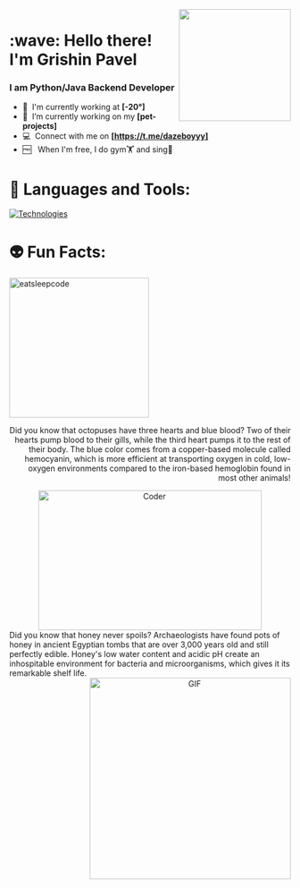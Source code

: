 <img align='right' src='https://user-images.githubusercontent.com/5713670/87202985-820dcb80-c2b6-11ea-9f56-7ec461c497c3.gif' width='200'>
<h1 align="left" id="macropower-title">:wave: Hello there! I'm Grishin Pavel</h1>
<h3 align="left">I am Python/Java Backend Developer </h3>

- :office: &nbsp;I'm currently working at **[-20°]**
- :seedling: &nbsp;I’m currently working on my **[pet-projects]**
- :computer: &nbsp;Connect with me on **[https://t.me/dazeboyyy]**
-  🆓 &nbsp; When I'm free, I do gym🏋️  and sing🎤

<h1>🔨 Languages and Tools: </h1>

  <a href="https://skillicons.dev">
    <img src="https://skillicons.dev/icons?i=django,py,ts,js,md,css,tailwind,vercel,figma,angular,bootstrap,discord,git,github,gitlab,gmail,html,java,ubuntu,spring," alt="Technologies">
  </a>
<h1>👽 Fun Facts: </h1>  
<div>
  <img src="https://github.com/raghavk16/raghavk16/blob/master/giphy.webp" alt="eatsleepcode" width="250" height="250" />

  <p align="right">
  Did you know that octopuses have three hearts and blue blood? Two of their hearts pump blood to their gills, while the third heart pumps it to the rest of their body. The blue color comes from a copper-based molecule called hemocyanin, which is more efficient at transporting oxygen in cold, low-oxygen environments compared to the iron-based hemoglobin found in most other animals!
</p>
</div>


<div align="center">
<img src="https://github.com/raghavk16/raghavk16/blob/master/coderman.gif" alt="Coder" width="400" height="250" />
</div>
Did you know that honey never spoils? Archaeologists have found pots of honey in ancient Egyptian tombs that are over 3,000 years old and still perfectly edible. Honey's low water content and acidic pH create an inhospitable environment for bacteria and microorganisms, which gives it its remarkable shelf life.
<div align="center">
 <img align="right" alt="GIF" src="https://raw.githubusercontent.com/rahul-jha98/rahul-jha98/main/techstack.gif" width="360px"/>
</div>
